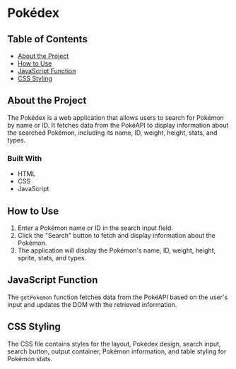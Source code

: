 # Pokédex

## Table of Contents
- [About the Project](#about-the-project)
- [How to Use](#how-to-use)
- [JavaScript Function](#javascript-function)
- [CSS Styling](#css-styling)

## About the Project
The Pokédex is a web application that allows users to search for Pokémon by name or ID. It fetches data from the PokéAPI to display information about the searched Pokémon, including its name, ID, weight, height, stats, and types.

### Built With
- HTML
- CSS
- JavaScript

## How to Use
1. Enter a Pokémon name or ID in the search input field.
2. Click the "Search" button to fetch and display information about the Pokémon.
3. The application will display the Pokémon's name, ID, weight, height, sprite, stats, and types.

## JavaScript Function
The `getPokemon` function fetches data from the PokéAPI based on the user's input and updates the DOM with the retrieved information.

## CSS Styling
The CSS file contains styles for the layout, Pokédex design, search input, search button, output container, Pokémon information, and table styling for Pokémon stats.
